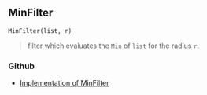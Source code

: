 ## MinFilter

```
MinFilter(list, r)
```

> filter which evaluates the `Min` of `list` for the radius `r`. 
  

### Github

* [Implementation of MinFilter](https://github.com/axkr/symja_android_library/blob/master/symja_android_library/matheclipse-core/src/main/java/org/matheclipse/core/builtin/ImageFunctions.java#L30) 
